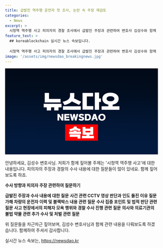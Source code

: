 ```yaml
---
title: 급발진 역주행 운전자 첫 조사, 논란 속 주장 재검토
categories:
  - News
excerpt: >
  시청역 역주행 사고 피의자의 경찰 조사에서 급발진 주장과 관련하여 변호사 김성수와 함께 의문점을 짚어냅니다. 사고 당시 CCTV 영상과 피의자의 주장이 상이한 점, 브레이크 작동 문제와 관련된 피의자의 주장, 그리고 피의자의 운전경력과 교통사고 이력에 대한 조사가 요점입니다. 또한, 병원에서의 의료용 마약을 불법 투여한 사건과 관련하여 법적 판단과 의료용 마약 관리 규정에 대한 관심도 살펴봅니다.
feature_text: >
  ## koreablockchain 실시간 뉴스 속보입니다.

  시청역 역주행 사고 피의자의 경찰 조사에서 급발진 주장과 관련하여 변호사 김성수와 함께 의문점을 짚어냅니다. 사고 당시 CCTV 영상과 피의자의 주장이 상이한 점, 브레이크 작동 문제와 관련된 피의자의 주장, 그리고 피의자의 운전경력과 교통사고 이력에 대한 조사가 요점입니다. 또한, 병원에서의 의료용 마약을 불법 투여한 사건과 관련하여 법적 판단과 의료용 마약 관리 규정에 대한 관심도 살펴봅니다.
image: '/assets/img/newsdao_breakingnews.jpg'
---
```


<p><img src="/assets/img/newsdao_breakingnews.jpg" alt="koreablockchain 속보" /></p>

<p>안녕하세요, 김성수 변호사님. 저희가 함께 짚어볼 주제는 '시청역 역주행 사고'에 대한 내용입니다. 피의자의 주장과 경찰의 수사 내용에 대한 질문들이 많이 있네요. 함께 짚어보도록 하죠.</p>

<p><strong>수사 방향과 피의자 주장 관련하여 질문하기</strong></p>

<p><strong>급발진 주장과 수사 내용에 대한 질문</strong>
<strong>사건 관련 CCTV 영상 판단과 인도 돌진 이유 질문</strong>
<strong>가해 차량의 운전자 이력 및 블랙박스 내용 관련 질문</strong>
<strong>수사 집중 포인트 및 법적 판단 관련 질문</strong>
<strong>사고 현장에서의 피해자 모욕 행위와 경찰 수사 진행 관련 질문</strong>
<strong>의사와 의료기관의 불법 약물 관련 추가 수사 및 처벌 관련 질문</strong></p>

<p>위 질문들을 차근차근 짚어보며, 김성수 변호사님과 함께 관련 내용을 다뤄보도록 하겠습니다. 함께하여 주셔서 감사합니다.</p>
실시간 뉴스 속보는, <a href="https://newsdao.kr" rel="dofollow">https://newsdao.kr</a>


